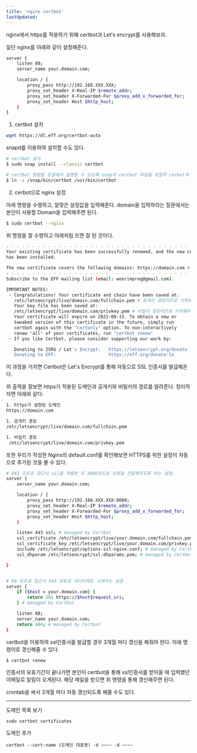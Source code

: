```yaml
---
title: 'nginx certbot'
lastUpdated: 
---
```


nginx에서 https를 적용하기 위해 certbot과 Let's encrypt를 사용해보자.

일단 nginx를 아래와 같이 설정해준다.

```bash
server {
    listen 80;
    server_name your.domain.com;

    location / {
        proxy_pass http://192.168.XXX.XXX;
        proxy_set_header X-Real-IP $remote_addr;
        proxy_set_header X-Forwarded-For $proxy_add_x_forwarded_for;
        proxy_set_header Host $http_host;
    }
}
```

1. certbot 설치

```bash
wget https://dl.eff.org/certbot-auto
```

snapd를 이용하여 설치할 수도 있다.
```bash
# certbot 설치
$ sudo snap install --classic certbot

# certbot 명령을 로컬에서 실행할 수 있도록 snap의 certbot 파일을 로컬의 cerbot과 링크(연결) 시켜준다. -s 옵션은 심볼릭링크를 하겠다는 것.
$ ln -s /snap/bin/certbot /usr/bin/certbot
```

2. cerbot으로 nginx 설정
   
아래 명령을 수행하고, 알맞은 설정값을 입력해준다. domain을 입력하라는 질문에서는 본인이 사용할 Domain을 입력해주면 된다.

```bash
$ sudo certbot --nginx
```

위 명령을 잘 수행하고 아래처럼 뜨면 잘 된 것이다.

```bash
- - - - - - - - - - - - - - - - - - - - - - - - - - - - - - - - - - - - - - - -
Your existing certificate has been successfully renewed, and the new certificate
has been installed.

The new certificate covers the following domains: https://domain.com # https가 설정된 도메인을 알려준 것.
- - - - - - - - - - - - - - - - - - - - - - - - - - - - - - - - - - - - - - - -
Subscribe to the EFF mailing list (email: woorimprog@gmail.com).

IMPORTANT NOTES:
 - Congratulations! Your certificate and chain have been saved at:
   /etc/letsencrypt/live/domain.com/fullchain.pem # 공개키 경로이므로 기억해두자.
   Your key file has been saved at:
   /etc/letsencrypt/live/domain.com/privkey.pem # 비밀키 경로이므로 기억해두자.
   Your certificate will expire on 2021-08-15. To obtain a new or
   tweaked version of this certificate in the future, simply run
   certbot again with the "certonly" option. To non-interactively
   renew *all* of your certificates, run "certbot renew"
 - If you like Certbot, please consider supporting our work by:

   Donating to ISRG / Let's Encrypt:   https://letsencrypt.org/donate
   Donating to EFF:                    https://eff.org/donate-le
```

이 과정을 거치면 Certbot은 Let's Encrypt를 통해 자동으로 SSL 인증서를 발급해온다. 

위 출력을 잘보면 https가 적용된 도메인과 공개키와 비밀키의 경로를 알려준다. 정리하자면 아래와 같다.

```bash
1. https가 설정된 도메인
https://domain.com

1. 공개키 경로
/etc/letsencrypt/live/domain.com/fullchain.pem

1. 비밀키 경로
 /etc/letsencrypt/live/domain.com/privkey.pem
```

또한 우리가 작성한 Nginx의 default.conf를 확인해보면 HTTPS를 위한 설정이 자동으로 추가된 것을 볼 수 있다.

```bash
# 443 포트로 접근시 ssl을 적용한 뒤 3000포트로 요청을 전달해주도록 하는 설정.
server {
    server_name your.domain.com;

    location / {
        proxy_pass http://192.168.XXX.XXX:8080;
        proxy_set_header X-Real-IP $remote_addr;
        proxy_set_header X-Forwarded-For $proxy_add_x_forwarded_for;
        proxy_set_header Host $http_host;
    }

    listen 443 ssl; # managed by Certbot
    ssl_certificate /etc/letsencrypt/live/your.domain.com/fullchain.pem; # managed by Certbot
    ssl_certificate_key /etc/letsencrypt/live/your.domain.com/privkey.pem; # managed by Certbot
    include /etc/letsencrypt/options-ssl-nginx.conf; # managed by Certbot
    ssl_dhparam /etc/letsencrypt/ssl-dhparams.pem; # managed by Certbot

}


# 80 포트로 접근시 443 포트로 리다이렉트 시켜주는 설정
server {
    if ($host = your.domain.com) {
        return 301 https://$host$request_uri;
    } # managed by Certbot

    listen 80;
    server_name your.domain.com;
    return 404; # managed by Certbot
}
```

certbot을 이용하여 ssl인증서를 발급할 경우 3개월 마다 갱신을 해줘야 한다. 아래 명령어로 갱신해줄 수 있다.

```
$ certbot renew
```

인증서의 유효기간이 끝나가면 본인이 certbot을 통해 ssl인증서를 받아올 때 입력했던 이메일로 알림이 오게된다. 해당 메일을 받으면 위 명령을 통해 갱신해주면 된다.

crontab을 써서 3개월 마다 자동 갱신되도록 해줄 수도 있다.

---

도메인 목록 보기

```js
sudo certbot certificates
```

도메인 추가
```
certbot --cert-name (도메인 대표명) -d ~~~~ -d ~~~~
```